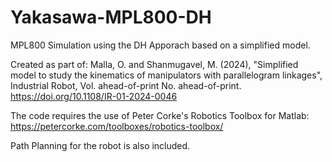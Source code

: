 # Yakasawa-MPL800-DH
MPL800 Simulation using the DH Apporach based on a simplified model.

Created as part of:
Malla, O. and Shanmugavel, M. (2024),
"Simplified model to study the kinematics of manipulators
with parallelogram linkages", Industrial Robot,
Vol. ahead-of-print No. ahead-of-print.
https://doi.org/10.1108/IR-01-2024-0046 

The code requires the use of Peter Corke's Robotics Toolbox for Matlab:
https://petercorke.com/toolboxes/robotics-toolbox/

Path Planning for the robot is also included.
